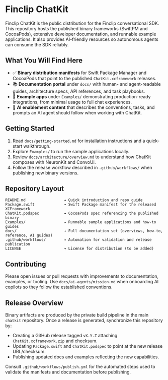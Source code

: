 # Finclip ChatKit

Finclip ChatKit is the public distribution for the Finclip conversational SDK. This repository hosts the published binary frameworks (SwiftPM and CocoaPods), extensive developer documentation, and runnable example applications. It also provides AI-friendly resources so autonomous agents can consume the SDK reliably.

## What You Will Find Here

- ✅ **Binary distribution manifests** for Swift Package Manager and CocoaPods that point to the published `ChatKit.xcframework` releases.
- 📚 **Documentation portal** under `docs/` with human- and agent-readable guides, architecture specs, API references, and task playbooks.
- 🧪 **Example apps** under `Examples/` demonstrating production-ready integrations, from minimal usage to full chat experiences.
- 🤖 **AI enablement content** that describes the conventions, tasks, and prompts an AI agent should follow when working with ChatKit.

## Getting Started

1. Read `docs/getting-started.md` for installation instructions and a quick-start walkthrough.
2. Explore `Examples/` to run the sample applications locally.
3. Review `docs/architecture/overview.md` to understand how ChatKit composes with NeuronKit and ConvoUI.
4. Follow the release workflow described in `.github/workflows/` when publishing new binary versions.

## Repository Layout

```text
README.md                 → Quick introduction and repo guide
Package.swift             → Swift Package manifest for the released XCFramework
ChatKit.podspec           → CocoaPods spec referencing the published binary
Examples/                 → Runnable sample applications and how-to guides
docs/                     → Full documentation set (overviews, how-to, reference, AI guides)
.github/workflows/        → Automation for validation and release publication
LICENSE                   → License for distribution (to be added)
```

## Contributing

Please open issues or pull requests with improvements to documentation, examples, or tooling. Use `docs/ai-agents/mission.md` when onboarding AI copilots so they follow the established conventions.

## Release Overview

Binary artifacts are produced by the private build pipeline in the main `chatkit` repository. Once a release is generated, synchronize this repository by:

- Creating a GitHub release tagged `vX.Y.Z` attaching `ChatKit.xcframework.zip` and checksum.
- Updating `Package.swift` and `ChatKit.podspec` to point at the new release URL/checksum.
- Publishing updated docs and examples reflecting the new capabilities.

Consult `.github/workflows/publish.yml` for the automated steps used to validate the manifests and documentation before publishing.
